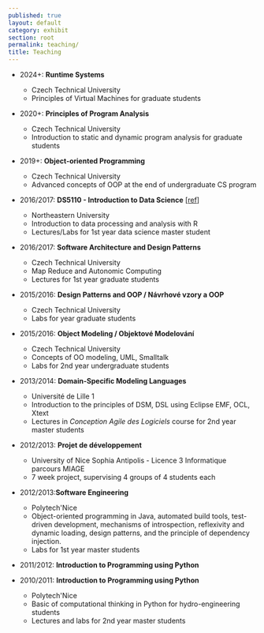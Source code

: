 ```yaml
---
published: true
layout: default
category: exhibit
section: root
permalink: teaching/
title: Teaching
---
```


* 2024+: **Runtime Systems**
  - Czech Technical University
  - Principles of Virtual Machines for graduate students

* 2020+: **Principles of Program Analysis**
  - Czech Technical University
  - Introduction to static and dynamic program analysis for graduate students

* 2019+: **Object-oriented Programming**
  - Czech Technical University
  - Advanced concepts of OOP at the end of undergraduate CS program

* 2016/2017: __DS5110 - Introduction to Data Science__ [[ref](http://janvitek.org/events/NEU/5110/)]
  - Northeastern University
  - Introduction to data processing and analysis with R
  - Lectures/Labs for 1st year data science master student

* 2016/2017: __Software Architecture and Design Patterns__
  - Czech Technical University
  - Map Reduce and Autonomic Computing
  - Lectures for 1st year graduate students

* 2015/2016: __Design Patterns and OOP / Návrhové vzory a OOP__
  - Czech Technical University
  - Labs for year graduate students

* 2015/2016: __Object Modeling / Objektové Modelování__
  - Czech Technical University
  - Concepts of OO modeling, UML, Smalltalk
  - Labs for 2nd year undergraduate students

* 2013/2014: __Domain-Specific Modeling Languages__
  - Université de Lille 1
  - Introduction to the principles of DSM, DSL using Eclipse EMF, OCL, Xtext
  - Lectures in _Conception Agile des Logiciels_ course for 2nd year master students

* 2012/2013: __Projet de développement__
  - University of Nice Sophia Antipolis - Licence 3 Informatique parcours MIAGE
  - 7 week project, supervising 4 groups of 4 students each

* 2012/2013:__Software Engineering__
  - Polytech'Nice
  - Object-oriented programming in Java, automated build tools, test-driven development, mechanisms of introspection, reflexivity and dynamic loading, design patterns, and the principle of dependency injection.
  - Labs for 1st year master students

* 2011/2012: __Introduction to Programming using Python__
* 2010/2011: __Introduction to Programming using Python__
  - Polytech'Nice
  - Basic of computational thinking in Python for hydro-engineering students
  - Lectures and labs for 2nd year master students

